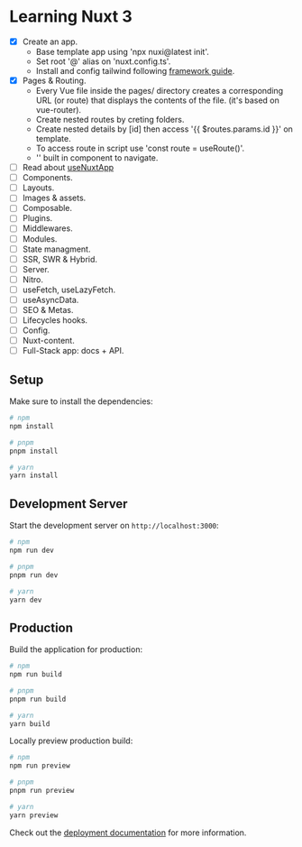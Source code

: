 # Learning Nuxt 3
  * [X] Create an app.
    * Base template app using 'npx nuxi@latest init'.
    * Set root '@' alias on 'nuxt.config.ts'.
    * Install and config tailwind following [framework guide](https://tailwindcss.com/docs/guides/nuxtjs).
  * [X] Pages & Routing.
    * Every Vue file inside the pages/ directory creates a corresponding URL (or route) that displays the contents of the file. (it's based on vue-router).
    * Create nested routes by creting folders.
    * Create nested details by [id] then access '{{ $routes.params.id }}' on template.
    * To access route in script use 'const route = useRoute()'.
    * '<NuxtLink></NuxtLink>' built in component to navigate.
  * [ ] Read about [useNuxtApp](https://nuxt.com/docs/api/composables/use-nuxt-app#usenuxtapp)
  * [ ] Components.
  * [ ] Layouts.
  * [ ] Images & assets.
  * [ ] Composable.
  * [ ] Plugins.
  * [ ] Middlewares.
  * [ ] Modules.
  * [ ] State managment.
  * [ ] SSR, SWR & Hybrid.
  * [ ] Server.
  * [ ] Nitro.
  * [ ] useFetch, useLazyFetch.
  * [ ] useAsyncData.
  * [ ] SEO & Metas.
  * [ ] Lifecycles hooks.
  * [ ] Config.
  * [ ] Nuxt-content.
  * [ ] Full-Stack app: docs + API.

## Setup

Make sure to install the dependencies:

```bash
# npm
npm install

# pnpm
pnpm install

# yarn
yarn install
```

## Development Server

Start the development server on `http://localhost:3000`:

```bash
# npm
npm run dev

# pnpm
pnpm run dev

# yarn
yarn dev
```

## Production

Build the application for production:

```bash
# npm
npm run build

# pnpm
pnpm run build

# yarn
yarn build
```

Locally preview production build:

```bash
# npm
npm run preview

# pnpm
pnpm run preview

# yarn
yarn preview
```

Check out the [deployment documentation](https://nuxt.com/docs/getting-started/deployment) for more information.
